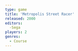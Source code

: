 ```yaml
---
type: game
title: 'Metropolis Street Racer'
released: 2000
editors: 
  -Sega
players: 2
genres:
  - Course
---
```

